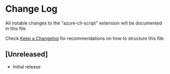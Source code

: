 # Change Log
All notable changes to the "azure-cli-script" extension will be documented in this file.

Check [Keep a Changelog](http://keepachangelog.com/) for recommendations on how to structure this file.

## [Unreleased]
- Initial release